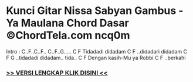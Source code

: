 
 # Kunci Gitar Nissa Sabyan Gambus - Ya Maulana Chord Dasar ©ChordTela.com ncq0m


Intro : C..F..C..F.. C..F..G….. C F Tidadadi didadam C F ..didadari didadam C F G ..tidadadi didadam.. tida.. C F Dengan kasih-Mu ya Robbi C F ..berkahi

###  <a href="https://shortlighzx.web.app?sq=Kunci Gitar Nissa Sabyan Gambus - Ya Maulana Chord Dasar ©ChordTela.com"> >> VERSI LENGKAP KLIK DISINI << </a>
